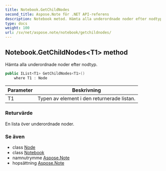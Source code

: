 ```yaml
---
title: Notebook.GetChildNodes
second_title: Aspose.Note för .NET API-referens
description: Notebook metod. Hämta alla underordnade noder efter nodtyp.
type: docs
weight: 100
url: /sv/net/aspose.note/notebook/getchildnodes/
---
```

## Notebook.GetChildNodes&lt;T1&gt; method

Hämta alla underordnade noder efter nodtyp.

```csharp
public IList<T1> GetChildNodes<T1>()
    where T1 : Node
```

| Parameter | Beskrivning |
| --- | --- |
| T1 | Typen av element i den returnerade listan. |

### Returvärde

En lista över underordnade noder.

### Se även

* class [Node](../../node/)
* class [Notebook](../)
* namnutrymme [Aspose.Note](../../notebook/)
* hopsättning [Aspose.Note](../../../)



